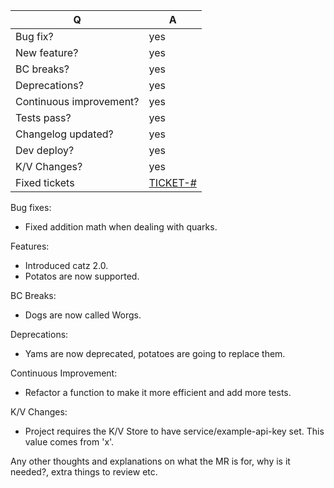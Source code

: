 | Q                       | A   |
| ---                     | --- |
| Bug fix?                | yes |
| New feature?            | yes |
| BC breaks?              | yes |
| Deprecations?           | yes |
| Continuous improvement? | yes |
| Tests pass?             | yes |
| Changelog updated?      | yes |
| Dev deploy?             | yes |
| K/V Changes?            | yes |
| Fixed tickets           | [TICKET-#](https://temando.atlassian.net/browse/TICKET-#) |

Bug fixes:

 * Fixed addition math when dealing with quarks.

Features:

 * Introduced catz 2.0.
 * Potatos are now supported.

BC Breaks:

 * Dogs are now called Worgs.

Deprecations:

 * Yams are now deprecated, potatoes are going to replace them.

Continuous Improvement:

 * Refactor a function to make it more efficient and add more tests.

K/V Changes:

 * Project requires the K/V Store to have service/example-api-key set. This value comes from 'x'.

Any other thoughts and explanations on what the MR is for, why is it needed?, extra things to review etc. 